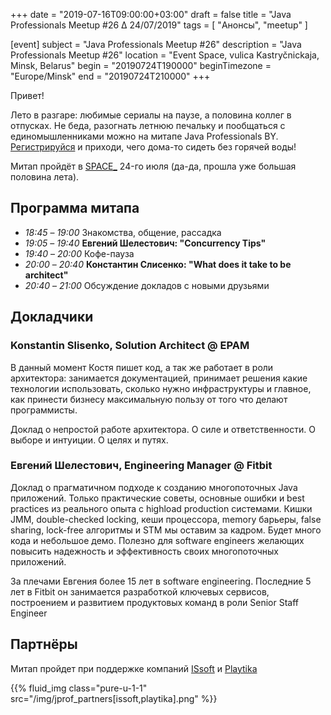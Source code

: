 +++
date = "2019-07-16T09:00:00+03:00"
draft = false
title = "Java Professionals Meetup #26 ∆ 24/07/2019"
tags = [
    "Анонсы", "meetup"
]

[event]
subject = "Java Professionals Meetup #26"
description = "Java Professionals Meetup #26"
location = "Event Space, vulica Kastryčnickaja, Minsk, Belarus"
begin = "20190724T190000"
beginTimezone = "Europe/Minsk"
end = "20190724T210000"
+++

Привет!

Лето в разгаре: любимые сериалы на паузе, а половина коллег в отпусках.
Не беда, разогнать летнюю печальку и пообщаться с единомышленниками можно на митапе Java Professionals BY. 
[Регистрируйся](http://bit.ly/jprof_reg_26) и приходи, чего дома-то сидеть без горячей воды!

<!--more-->

Митап пройдёт в [SPACE_](http://eventspace.by) 24-го июля (да-да, прошла уже большая половина лета).

## Программа митапа
* _18:45_ – _19:00_ Знакомства, общение, рассадка
* _19:05_ – _19:40_ **Евгений Шелестович: "Concurrency Tips"**
* _19:40_ – _20:00_ Кофе-пауза
* _20:00_ – _20:40_ **Константин Слисенко: "What does it take to be architect"**
* _20:40_ – _21:00_ Обсуждение докладов с новыми друзьями

## Докладчики

### Konstantin Slisenko, Solution Architect @ EPAM

В данный момент Костя пишет код, а так же работает в роли архитектора: занимается документацией, принимает решения какие технологии использовать, сколько нужно инфраструктуры и главное, как принести бизнесу максимальную пользу от того что делают программисты.

Доклад о непростой работе архитектора.
О силе и ответственности.
О выборе и интуиции.
О целях и путях.

### Евгений Шелестович, Engineering Manager @ Fitbit

Доклад о прагматичном подходе к созданию многопоточных Java приложений.
Только практические советы, основные ошибки и best practices из реального опыта с highload production системами.
Кишки JMM, double-checked locking, кеши процессора, memory барьеры, false sharing, lock-free алгоритмы и STM мы оставим за кадром.
Будет много кода и небольшое демо.
Полезно для software engineers желающих повысить надежность и эффективность своих многопоточных приложений.

За плечами Евгения более 15 лет в software engineering. Последние 5 лет в Fitbit он занимается разработкой ключевых сервисов, построением и развитием продуктовых команд в роли Senior Staff Engineer

## Партнёры

Митап пройдет при поддержке компаний [ISsoft](http://www.issoft.by) и [Playtika](https://www.playtika.com/)

{{% fluid_img class="pure-u-1-1" src="/img/jprof_partners[issoft,playtika].png" %}}
